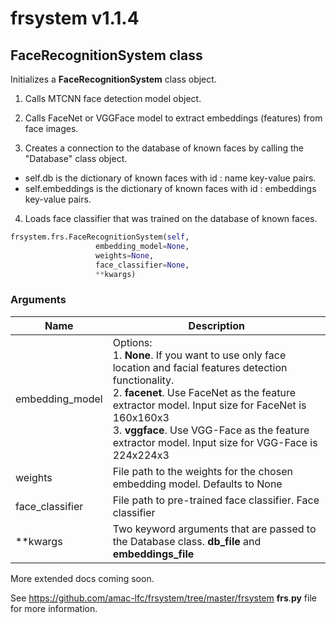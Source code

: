 # frsystem v1.1.4

## FaceRecognitionSystem class

Initializes a **FaceRecognitionSystem** class object.  

1. Calls MTCNN face detection model object.
2. Calls FaceNet or VGGFace model to extract embeddings (features) from face images.

 3.  Creates a connection to the database of known faces by calling the "Database" class object. 

- self.db is the dictionary of known faces with id : name key-value pairs.
- self.embeddings is the dictionary of known faces with id : embeddings key-value pairs.

 4. Loads face classifier that was trained on the database of known faces. 

```python
frsystem.frs.FaceRecognitionSystem(self,
				   embedding_model=None,
				   weights=None,
				   face_classifier=None,
				   **kwargs)
```

### Arguments
Name | Description 
---------- | ---------- |
embedding_model	| Options: <br>  1. **None**. If you want to use only face location and facial features detection functionality.<br> 2. **facenet**. Use FaceNet as the feature extractor model. Input size for FaceNet is 160x160x3 <br> 3. **vggface**. Use VGG-Face as the feature extractor model. Input size for VGG-Face is 224x224x3
weights	| File path to the weights for the chosen embedding model. Defaults to None
face_classifier	| File path to pre-trained face classifier. Face classifier 
**kwargs | Two keyword arguments that are passed to the Database class. **db_file** and **embeddings_file** 

More extended docs coming soon.

See https://github.com/amac-lfc/frsystem/tree/master/frsystem **frs**.**py** file for more information.